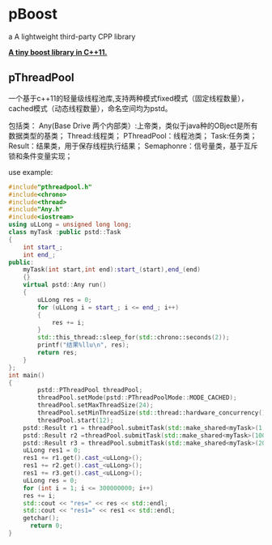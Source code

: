 
# pBoost
a A lightweight third-party CPP library

**[A tiny boost library in C++11.](https://github.com/ppywj/pBoost)**


## pThreadPool

一个基于c++11的轻量级线程池库,支持两种模式fixed模式（固定线程数量），cached模式（动态线程数量），命名空间均为pstd。

包括类：
Any(Base Drive 两个内部类）:上帝类，类似于java种的OBject是所有数据类型的基类；
Thread:线程类；
PThreadPool：线程池类；
Task:任务类；
Result：结果类，用于保存线程执行结果；
Semaphonre：信号量类，基于互斥锁和条件变量实现；

use example:
```cpp
#include"pthreadpool.h"
#include<chrono>
#include<thread>
#include"Any.h"
#include<iostream>
using uLLong = unsigned long long;
class myTask :public pstd::Task
{
	int start_;
	int end_;
public:
	myTask(int start,int end):start_(start),end_(end)
	{}
	virtual pstd::Any run()
	{
		uLLong res = 0;
		for (uLLong i = start_; i <= end_; i++)
		{
			res += i;
		}
		std::this_thread::sleep_for(std::chrono::seconds(2));
		printf("结果%llu\n", res);
		return res;
	}
};
int main()
{
		pstd::PThreadPool threadPool;
		threadPool.setMode(pstd::PThreadPoolMode::MODE_CACHED);
		threadPool.setMaxThreadSize(24);
		threadPool.setMinThreadSize(std::thread::hardware_concurrency());
		threadPool.start(12);
    pstd::Result r1 = threadPool.submitTask(std::make_shared<myTask>(1, 100000000));
    pstd::Result r2 =threadPool.submitTask(std::make_shared<myTask>(100000001, 200000000));
    pstd::Result r3 = threadPool.submitTask(std::make_shared<myTask>(200000001, 300000000));
    uLLong res1 = 0;
    res1 += r1.get().cast_<uLLong>();
    res1 += r2.get().cast_<uLLong>();
    res1 += r3.get().cast_<uLLong>();
    uLLong res = 0;
    for (int i = 1; i <= 300000000; i++)
   	res += i;
    std::cout << "res=" << res << std::endl;
    std::cout << "res1=" << res1 << std::endl;
   	getchar();
	  return 0;
}
```
